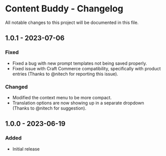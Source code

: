 # Content Buddy - Changelog

All notable changes to this project will be documented in this file.

## 1.0.1 - 2023-07-06
### Fixed
- Fixed a bug with new prompt templates not being saved properly.
- Fixed issue with Craft Commerce compatibility, specifically with product entries (Thanks to @nitech for reporting this issue).

### Changed
- Modified the context menu to be more compact.
- Translation options are now showing up in a separate dropdown (Thanks to @nitech for suggestion).

## 1.0.0 - 2023-06-19
### Added
- Initial release
